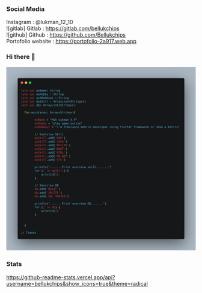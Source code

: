 ### Social Media
Instagram : @lukman_12_10  <br>
![gitlab] Gitlab : https://gitlab.com/bellukchips  <br>
![github] Github : https://github.com/Bellukchips  <br>
Portofolio website : https://portofolio-2a917.web.app
### Hi there 👋
![SS](https://github.com/Bellukchips/Bellukchips/blob/main/carbon.png)
### Stats
https://github-readme-stats.vercel.app/api?username=bellukchips&show_icons=true&theme=radical
